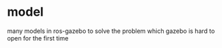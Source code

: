 # model
many models in ros-gazebo to solve the problem which gazebo is hard to open for the first time
